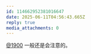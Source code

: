 ```yaml
---
id: 114662952381016647
date: 2025-06-11T04:56:43.665Z
reply: true
media_attachments: 0
---
```


[@1900](https://social.1900.live/@1900) 一般还是会注意的。

